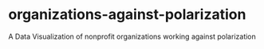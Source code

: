 # organizations-against-polarization
A Data Visualization of nonprofit organizations working against polarization
